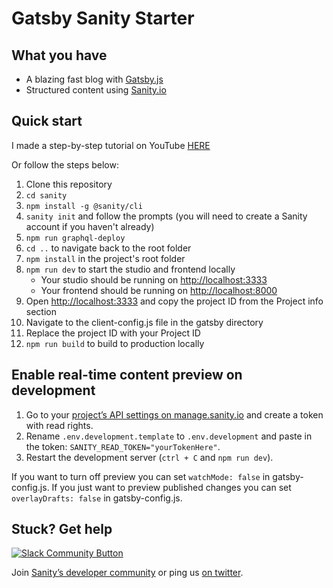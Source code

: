 # Gatsby Sanity Starter

## What you have

- A blazing fast blog with [Gatsby.js](https://gatsbyjs.org)
- Structured content using [Sanity.io](https://www.sanity.io)

## Quick start

I made a step-by-step tutorial on YouTube [HERE](https://www.youtube.com/watch?v=Jz3cxK1rztw)

Or follow the steps below:
1. Clone this repository
2. `cd sanity`
3. `npm install -g @sanity/cli`
4. `sanity init` and follow the prompts (you will need to create a Sanity account if you haven't already)
5. `npm run graphql-deploy`
6. `cd ..` to navigate back to the root folder
5. `npm install` in the project's root folder
6. `npm run dev` to start the studio and frontend locally
   - Your studio should be running on [http://localhost:3333](http://localhost:3333)
   - Your frontend should be running on [http://localhost:8000](http://localhost:8000)
7. Open [http://localhost:3333](http://localhost:3333) and copy the project ID from the Project info section
8. Navigate to the client-config.js file in the gatsby directory
9. Replace the project ID with your Project ID
10. `npm run build` to build to production locally

## Enable real-time content preview on development

1. Go to your [project’s API settings on manage.sanity.io](https://manage.sanity.io/projects/adxlh59f/settings/api) and create a token with read rights.
2. Rename `.env.development.template` to `.env.development` and paste in the token: `SANITY_READ_TOKEN="yourTokenHere"`.
3. Restart the development server (`ctrl + C` and `npm run dev`).

If you want to turn off preview you can set `watchMode: false` in gatsby-config.js. If you just want to preview published changes you can set `overlayDrafts: false` in gatsby-config.js.

## Stuck? Get help

[![Slack Community Button](https://slack.sanity.io/badge.svg)](https://slack.sanity.io/)

Join [Sanity’s developer community](https://slack.sanity.io) or ping us [on twitter](https://twitter.com/sanity_io).
